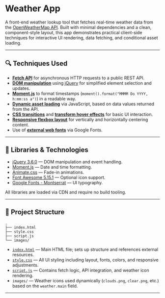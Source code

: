 # Weather App

A front-end weather lookup tool that fetches real-time weather data from the [OpenWeatherMap API](https://openweathermap.org/current). Built with minimal dependencies and a clean, component-style layout, this app demonstrates practical client-side techniques for interactive UI rendering, data fetching, and conditional asset loading.

---

## 🔍 Techniques Used

- **[Fetch API](https://developer.mozilla.org/en-US/docs/Web/API/Fetch_API)** for asynchronous HTTP requests to a public REST API.
- **[DOM manipulation](https://developer.mozilla.org/en-US/docs/Web/API/Document_Object_Model)** using [jQuery](https://jquery.com/) for simplified element selection and updates.
- **[Moment.js](https://momentjs.com/)** to format timestamps (`moment().format("MMMM Do YYYY, h:mm:ss a")`) in a readable way.
- **[Dynamic asset loading](https://developer.mozilla.org/en-US/docs/Web/API/HTMLImageElement/src)** via JavaScript, based on data values returned from the API.
- **[CSS transitions](https://developer.mozilla.org/en-US/docs/Web/CSS/transition)** and **[transform hover effects](https://developer.mozilla.org/en-US/docs/Web/CSS/transform-function/scale)** for basic UI interaction.
- **[Responsive flexbox layout](https://developer.mozilla.org/en-US/docs/Web/CSS/flex)** for vertically and horizontally centering content.
- Use of **[external web fonts](https://fonts.google.com/specimen/Montserrat)** via Google Fonts.

---

## 🧰 Libraries & Technologies

- [jQuery 3.6.0](https://code.jquery.com/jquery-3.6.0.min.js) — DOM manipulation and event handling.
- [Moment.js](https://momentjs.com/downloads/moment.min.js) — Date and time formatting.
- [Animate.css](https://cdnjs.com/libraries/animate.css) — Fade-in animations.
- [Font Awesome 5.15.1](https://cdnjs.com/libraries/font-awesome) — Optional icon support.
- [Google Fonts - Montserrat](https://fonts.google.com/specimen/Montserrat) — UI typography.

All libraries are loaded via CDN and require no build tooling.

---

## 📁 Project Structure

```
.
├── index.html
├── style.css
├── script.js
└── images/
```

- [`index.html`](./index.html) — Main HTML file; sets up structure and references external resources.
- [`style.css`](./style.css) — All UI styling including layout, fonts, colors, and responsive adjustments.
- [`script.js`](./script.js) — Contains fetch logic, API integration, and weather icon rendering.
- `images/` — Weather icons used dynamically (`clouds.png`, `clear.png`, etc.) based on the `weather.main` field.

---
